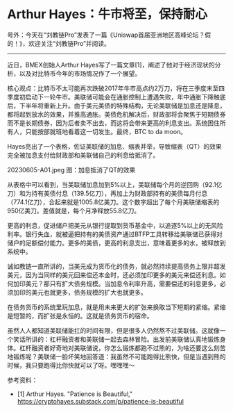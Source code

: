 # Arthur Hayes：牛市将至，保持耐心

号外：今天在“刘教链Pro”发表了一篇《Uniswap首届亚洲地区高峰论坛？假的！》，欢迎关注“刘教链Pro”并阅读。

* * *

近日，BMEX创始人Arthur Hayes写了一篇文章[1]，阐述了他对于经济现状的分析，以及对比特币今年的市场情况作了一个展望。

核心观点：比特币不太可能再次跌破2017年牛市高点约2万刀，将在三季度末至四季度初启动下一轮牛市。美联储可能会在通胀控制上遭遇失败，年中通胀下降触底后，下半年将重新上升。由于美元美债的特殊结构，无论美联储是加息还是降息，都将起到放水的效果，并推高通胀。美债危机解决后，财政部将会聚焦于短期债券而不是长期债券，因为后者卖不出去，而这将会带来更高的利息支出。系统困住所有人，只能按部就班地看着这一切发生。最终，BTC to da moon。

Hayes亮出了一个表格，佐证美联储的加息、缩表并举，导致缩表（QT）的效果完全被加息支付给财政部和美联储自己的利息给抵消了。

20230605-A01.jpeg
图：加息抵消了QT的效果

从表格中可以看到，当美联储加息加到5%以上，美联储每个月的逆回购（92.1亿刀）和为持有美债付息（139.5亿刀），再加上为财政部持有的美债每月付息（774.1亿刀），合起来就是1005.8亿美刀。这个数字超出了每个月美联储缩表的950亿美刀。差值就是，每个月净释放55.8亿刀。

更高的利息，促进储户把美元从银行提取到货币基金中，以追逐5%以上的无风险利率。银行失血，就被逼把持有的美债资产通过BTFP工具转移给美联储已获得对储户的足额偿付能力。更多的美债，更高的利息支出，意味着更多的水，被释放到系统中。

诚如教链一直所讲的，当美元成为货币化的债务，就必然持续提高债务上限并超发美元，因为当同样的美元回来偿还本金时，还必须加印更多的美元来偿还利息。如何加印美元？那只有扩大债务规模。当加息令利率升高，需要偿还的利息更多，必须加印的美元也就更多，债务规模的扩大也就更多。

在债务货币的系统里玩加息，就是用未来更大的扩张来换取当下短期的紧缩。紧缩是短暂的，而扩张是永恒的。这就是债务货币的宿命。

虽然人人都知道美联储能扛的时间有限，但是很多人仍然熬不过美联储。这就像一个笑话所讲的：杠杆融资者和美联储一起去森林冒险。出发前美联储认真地锻炼身体。杠杆融资者好奇地对美联储说，你怎么锻炼都跑不过熊的，为啥还要这么刻苦地锻炼呢？美联储一脸坏笑地回答道：我虽然不可能跑得比熊快，但是当遇到熊的时候，我只要跑得比你快就可以了呀。嘿嘿嘿～


参考资料：
- [1] Arthur Hayes. "Patience is Beautiful," https://cryptohayes.substack.com/p/patience-is-beautiful





